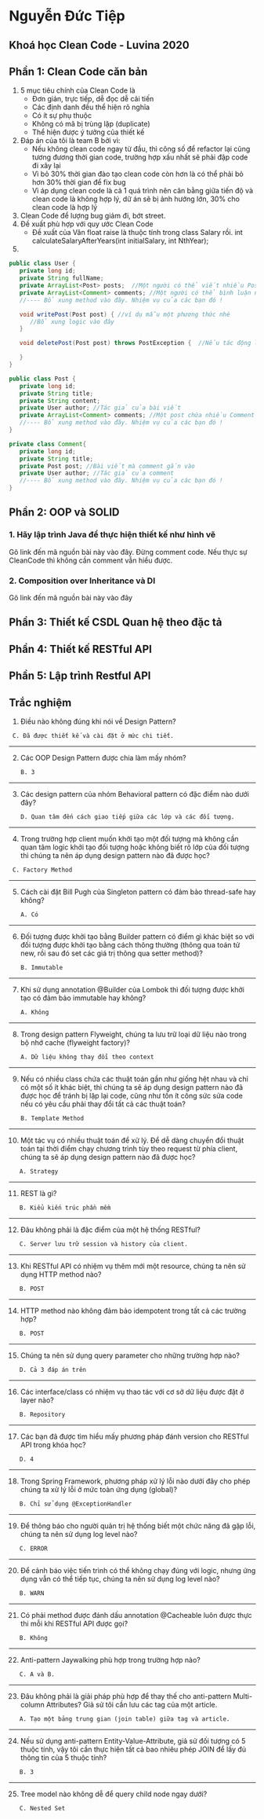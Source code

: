 # Nguyễn Đức Tiệp
## Khoá học Clean Code - Luvina 2020


## Phần 1: Clean Code căn bản
1. 5 mục tiêu chính của Clean Code là
   - Đơn giản, trực tiếp, dễ đọc dễ cải tiến
   - Các định danh đều thể hiện rõ nghĩa
   - Có ít sự phụ thuộc
   - Không có mã bị trùng lặp (duplicate)
   - Thể hiện được ý tưởng của thiết kế
2. Đáp án của tôi là team B bởi vì:
   - Nếu không clean code ngay từ đầu, thì công số để refactor lại cũng tương đương thời gian code, trường hợp xấu nhất sẽ phải đập code đi xây lại
   - Vì bỏ 30% thời gian đào tạo clean code còn hơn là có thể phải bỏ hơn 30% thời gian để fix bug
   - Vì áp dụng clean code là cả 1 quá trình nên cân bằng giữa tiến độ và clean code là không hợp lý, dữ án sẽ bị ảnh hướng lớn, 30% cho clean code là hợp lý
3. Clean Code để lượng bug giảm đi, bớt street.
4. Đề xuất phù hợp với quy ước Clean Code
   - Đề xuất của Vân float raise là thuộc tính trong class Salary rồi.
     int calculateSalaryAfterYears(int initialSalary, int NthYear);
5. 

```Java
public class User {
   private long id;
   private String fullName;
   private ArrayList<Post> posts;  //Một người có thể viết nhiều Post
   private ArrayList<Comment> comments; //Một người có thể bình luận nhiều Comment
   //---- Bổ xung method vào đây. Nhiệm vụ của các bạn đó !

   void writePost(Post post) { //ví dụ mẫu một phương thức nhé
      //Bổ xung logic vào đây
   }

   void deletePost(Post post) throws PostException {  //Nếu tác động lên dữ liệu nếu có lỗi thì hãy throw ra Exception

   }
}

public class Post {
   private long id;
   private String title;
   private String content;
   private User author; //Tác giả của bài viết
   private ArrayList<Comment> comments; //Một post chứa nhiều Comment
   //---- Bổ xung method vào đây. Nhiệm vụ của các bạn đó ! 
}

private class Comment{
   private long id;
   private String title;
   private Post post; //Bài viết mà comment gắn vào
   private User author; //Tác giả của comment
   //---- Bổ xung method vào đây. Nhiệm vụ của các bạn đó !
}
```
## Phần 2: OOP và SOLID
### 1. Hãy lập trình Java để thực hiện thiết kế như hình vẽ
Gõ link đến mã nguồn bài này vào đây. Đừng comment code. Nếu thực sự CleanCode thì không cần comment vẫn hiểu được.

### 2. Composition over Inheritance và DI
Gõ link đến mã nguồn bài này vào đây


## Phần 3: Thiết kế CSDL Quan hệ theo đặc tả

## Phần 4: Thiết kế RESTful API

## Phần 5: Lập trình Restful API

## Trắc nghiệm
1. Điều nào không đúng khi nói về Design Pattern?
  ```
   C. Đã được thiết kế và cài đặt ở mức chi tiết.
  ```
---

2. Các OOP Design Pattern được chia làm mấy nhóm?
   ```
   B. 3
   ```
---

3. Các design pattern của nhóm Behavioral pattern có đặc điểm nào dưới đây?
   ```
   D. Quan tâm đến cách giao tiếp giữa các lớp và các đối tượng.
   ```
---

4. Trong trường hợp client muốn khởi tạo một đối tượng mà không cần quan tâm logic khởi tạo đối tượng hoặc không biết rõ lớp của đối tượng thì chúng ta nên áp dụng design pattern nào đã được học?
  ```
   C. Factory Method
   ```
---

5. Cách cài đặt Bill Pugh của Singleton pattern có đảm bảo thread-safe hay không?
   ```
   A. Có
   ```
---

6. Đối tượng được khởi tạo bằng Builder pattern có điểm gì khác biệt so với đối tượng được khởi tạo bằng cách thông thường (thông qua toán tử new, rồi sau đó set các giá trị thông qua setter method)?
   ```
   B. Immutable
   ```
---

7. Khi sử dụng annotation @Builder của Lombok thì đối tượng được khởi tạo có đảm bảo immutable hay không?
   ```
   A. Không
   ```
---

8. Trong design pattern Flyweight, chúng ta lưu trữ loại dữ liệu nào trong bộ nhớ cache (flyweight factory)?
   ```
   A. Dữ liệu không thay đổi theo context
   ```
---

9. Nếu có nhiều class chứa các thuật toán gần như giống hệt nhau và chỉ có một số ít khác biệt, thì chúng ta sẽ áp dụng design pattern nào đã được học để tránh bị lặp lại code, cũng như tốn ít công sức sửa code nếu có yêu cầu phải thay đổi tất cả các thuật toán?
   ```
   B. Template Method
   ```
---

10. Một tác vụ có nhiều thuật toán để xử lý. Để dễ dàng chuyển đổi thuật toán tại thời điểm chạy chương trình tùy theo request từ phía client, chúng ta sẽ áp dụng design pattern nào đã được học?
   ```
      A. Strategy
   ```
---

11. REST là gì?
   ```
      B. Kiểu kiến trúc phần mềm
   ```
---

12. Đâu không phải là đặc điểm của một hệ thống RESTful?
   ```
      C. Server lưu trữ session và history của client.
   ```
---

13. Khi RESTful API có nhiệm vụ thêm mới một resource, chúng ta nên sử dụng HTTP method nào?
   ```
      B. POST
   ```
---

14. HTTP method nào không đảm bảo idempotent trong tất cả các trường hợp?
   ```
      B. POST
   ```
---

15. Chúng ta nên sử dụng query parameter cho những trường hợp nào?
   ```
      D. Cả 3 đáp án trên
   ```
---

16. Các interface/class có nhiệm vụ thao tác với cơ sở dữ liệu được đặt ở layer nào?
   ```
      B. Repository
   ```
---

17. Các bạn đã được tìm hiểu mấy phương pháp đánh version cho RESTful API trong khóa học?
   ```
      D. 4
   ```
---

18. Trong Spring Framework, phương pháp xử lý lỗi nào dưới đây cho phép chúng ta xử lý lỗi ở mức toàn ứng dụng (global)?
   ```
      B. Chỉ sử dụng @ExceptionHandler
   ```
---

19. Để thông báo cho người quản trị hệ thống biết một chức năng đã gặp lỗi, chúng ta nên sử dụng log level nào?
   ```
      C. ERROR
   ```
---

20. Để cảnh báo việc tiến trình có thể không chạy đúng với logic, nhưng ứng dụng vẫn có thể tiếp tục, chúng ta nên sử dụng log level nào?
   ```
      B. WARN
   ```
---

21. Có phải method được đánh dấu annotation @Cacheable luôn được thực thi mỗi khi RESTful API được gọi?
   ```
      B. Không
   ```

---

22. Anti-pattern Jaywalking phù hợp trong trường hợp nào?
   ```
      C. A và B.
   ```
---

23. Đâu không phải là giải pháp phù hợp để thay thế cho anti-pattern Multi-column Attributes? Giả sử tôi cần lưu các tag của một article.
   ```
      A. Tạo một bảng trung gian (join table) giữa tag và article.
   ```
---

24. Nếu sử dụng anti-pattern Entity-Value-Attribute, giả sử đối tượng có 5 thuộc tính, vậy tôi cần thực hiện tất cả bao nhiêu phép JOIN để lấy đủ thông tin của 5 thuộc tính?
   ```
      B. 3
   ```
---

25. Tree model nào không dễ để query child node ngay dưới?
   ```
      C. Nested Set
   ```
